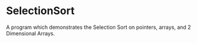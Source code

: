 # SelectionSort
A program which demonstrates the Selection Sort on pointers, arrays, and 2 Dimensional Arrays.
